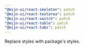 ```yaml
---
"@mijn-ui/react-skeleton": patch
"@mijn-ui/react-textarea": patch
"@mijn-ui/react-switch": patch
"@mijn-ui/react-table": patch
"@mijn-ui/react-tabs": patch
---
```


Replace styles with package's styles.
